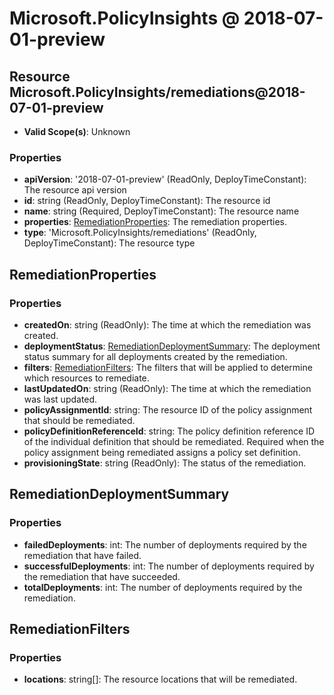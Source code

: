 # Microsoft.PolicyInsights @ 2018-07-01-preview

## Resource Microsoft.PolicyInsights/remediations@2018-07-01-preview
* **Valid Scope(s)**: Unknown
### Properties
* **apiVersion**: '2018-07-01-preview' (ReadOnly, DeployTimeConstant): The resource api version
* **id**: string (ReadOnly, DeployTimeConstant): The resource id
* **name**: string (Required, DeployTimeConstant): The resource name
* **properties**: [RemediationProperties](#remediationproperties): The remediation properties.
* **type**: 'Microsoft.PolicyInsights/remediations' (ReadOnly, DeployTimeConstant): The resource type

## RemediationProperties
### Properties
* **createdOn**: string (ReadOnly): The time at which the remediation was created.
* **deploymentStatus**: [RemediationDeploymentSummary](#remediationdeploymentsummary): The deployment status summary for all deployments created by the remediation.
* **filters**: [RemediationFilters](#remediationfilters): The filters that will be applied to determine which resources to remediate.
* **lastUpdatedOn**: string (ReadOnly): The time at which the remediation was last updated.
* **policyAssignmentId**: string: The resource ID of the policy assignment that should be remediated.
* **policyDefinitionReferenceId**: string: The policy definition reference ID of the individual definition that should be remediated. Required when the policy assignment being remediated assigns a policy set definition.
* **provisioningState**: string (ReadOnly): The status of the remediation.

## RemediationDeploymentSummary
### Properties
* **failedDeployments**: int: The number of deployments required by the remediation that have failed.
* **successfulDeployments**: int: The number of deployments required by the remediation that have succeeded.
* **totalDeployments**: int: The number of deployments required by the remediation.

## RemediationFilters
### Properties
* **locations**: string[]: The resource locations that will be remediated.

